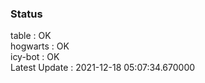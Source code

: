 ### Status


table : OK  
hogwarts : OK  
icy-bot : OK  
Latest Update : 2021-12-18 05:07:34.670000
